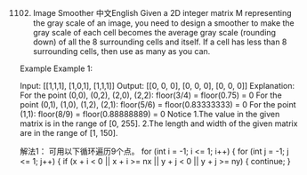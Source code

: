 1102. Image Smoother
中文English
Given a 2D integer matrix M representing the gray scale of an image, you need to design a smoother to make the gray scale of each cell becomes the average gray scale (rounding down) of all the 8 surrounding cells and itself. If a cell has less than 8 surrounding cells, then use as many as you can.

Example
Example 1:

Input:
[[1,1,1],
 [1,0,1],
 [1,1,1]]
Output:
[[0, 0, 0],
 [0, 0, 0],
 [0, 0, 0]]
Explanation:
For the point (0,0), (0,2), (2,0), (2,2): floor(3/4) = floor(0.75) = 0
For the point (0,1), (1,0), (1,2), (2,1): floor(5/6) = floor(0.83333333) = 0
For the point (1,1): floor(8/9) = floor(0.88888889) = 0
Notice
1.The value in the given matrix is in the range of [0, 255].
2.The length and width of the given matrix are in the range of [1, 150].

解法1：
可用以下循环遍历9个点。
    for (int i = -1; i <= 1; i++) {
            for (int j = -1; j <= 1; j++) {
                if (x + i < 0 || x + i >= nx || y + j < 0 || y + j >= ny) {
                    continue;
                }
